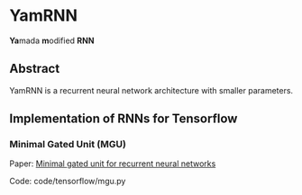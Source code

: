 # YamRNN
**Ya**mada **m**odified **RNN**

## Abstract
YamRNN is a recurrent neural network architecture with smaller parameters.

## Implementation of RNNs for Tensorflow
### Minimal Gated Unit (MGU)
Paper: [Minimal gated unit for recurrent neural networks](https://link.springer.com/article/10.1007/s11633-016-1006-2)

Code: code/tensorflow/mgu.py
